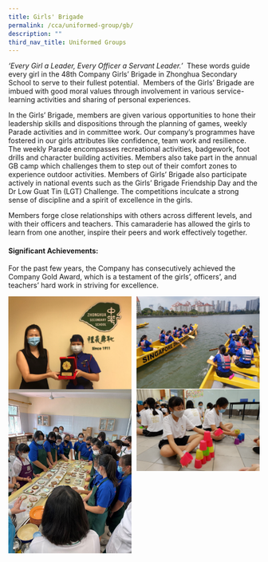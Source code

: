 ```yaml
---
title: Girls' Brigade
permalink: /cca/uniformed-group/gb/
description: ""
third_nav_title: Uniformed Groups
---
```

_‘Every Girl a Leader, Every Officer a Servant Leader.’_&nbsp; These words guide every girl in the 48th Company Girls’ Brigade in Zhonghua Secondary School to serve to their fullest potential.&nbsp; Members of the Girls’ Brigade are imbued with good moral values through involvement in various service-learning activities and sharing of personal experiences.

In the Girls’ Brigade, members are given various opportunities to hone their leadership skills and dispositions through the planning of games, weekly Parade activities and in committee work. Our company’s programmes have fostered in our girls attributes like confidence, team work and resilience. The weekly Parade encompasses recreational activities, badgework, foot drills and character building activities. Members also take part in the annual GB camp which challenges them to step out of their comfort zones to experience outdoor activities. Members of Girls’ Brigade also participate actively in national events such as the Girls’ Brigade Friendship Day and the Dr Low Guat Tin (LGT) Challenge. The competitions inculcate a strong sense of discipline and a spirit of excellence in the girls. 

Members forge close relationships with others across different levels, and with their officers and teachers. This camaraderie has allowed the girls to learn from one another, inspire their peers and work effectively together.

#### **Significant Achievements:**
For the past few years, the Company has consecutively achieved the Company Gold Award, which is a testament of the girls’, officers’, and teachers’ hard work in striving for excellence.

<img src="/images/gb1.jpg" style="width:49%" align="left">
<img src="/images/gb2.jpg" style="width:49%" align="right">

<br clear="left">

<img src="/images/gb3.jpg" style="width:49%" align="left">
<img src="/images/gb4.jpg" style="width:49%" align="right">